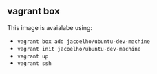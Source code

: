 vagrant box
---

This image is avaialabe using:
- ```vagrant box add jacoelho/ubuntu-dev-machine```
- ```vagrant init jacoelho/ubuntu-dev-machine```
- ```vagrant up```
- ```vagrant ssh```
